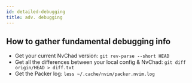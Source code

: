 ```yaml
---
id: detailed-debugging
title: adv. debugging 
---
```


## How to gather fundamental debugging info
- Get your current NvChad version: `git rev-parse --short HEAD`
- Get all the differences between your local config & NvChad: `git diff origin/HEAD > diff.txt`
- Get the Packer log: `less ~/.cache/nvim/packer.nvim.log`
